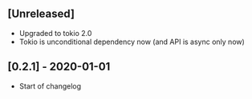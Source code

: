 ## [Unreleased]

- Upgraded to tokio 2.0
- Tokio is unconditional dependency now (and API is async only now)

## [0.2.1] - 2020-01-01

- Start of changelog

